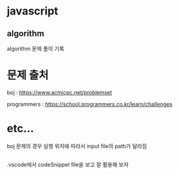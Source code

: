 # javascript

## algorithm

algorithm 문제 풀이 기록

# 문제 출처

boj : https://www.acmicpc.net/problemset

programmers : https://school.programmers.co.kr/learn/challenges

# etc...

boj 문제의 경우 실행 위치에 따라서 input file의 path가 달라짐

##

.vscode에서 codeSnippet file을 보고 잘 활용해 보자
